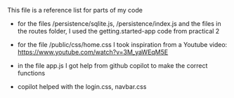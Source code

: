 This file is a reference list for parts of my code

- for the files /persistence/sqlite.js, /persistence/index.js and the files in the routes folder, I used the getting.started-app code from practical 2

- for the file /public/css/home.css I took inspiration from a Youtube video: https://www.youtube.com/watch?v=3M_yaWEqM5E 

- in the file app.js I got help from github copilot to make the correct functions

- copilot helped with the login.css, navbar.css